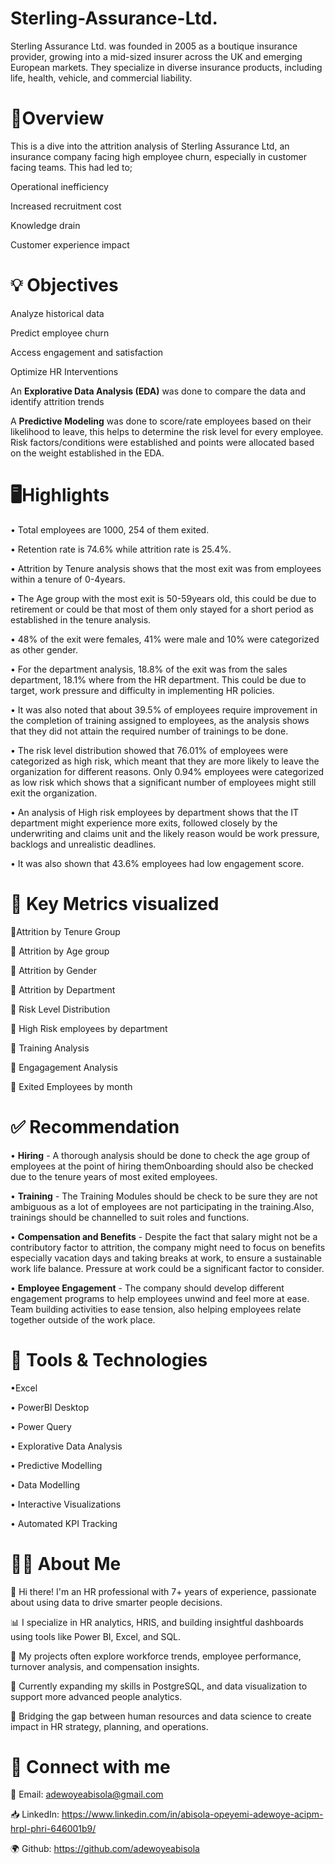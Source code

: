 # Sterling-Assurance-Ltd.
Sterling Assurance Ltd. was founded in 2005 as a boutique insurance provider, growing into a mid-sized insurer across the UK and emerging European markets. They specialize in diverse insurance products, including life, health, vehicle, and commercial liability.


# 🧿Overview
This is a dive into the attrition analysis of Sterling Assurance Ltd, an insurance company facing high employee churn, especially in customer facing teams.
This had led to;


Operational inefficiency


Increased recruitment cost


Knowledge drain


Customer experience impact

# 💡 Objectives
Analyze historical data


Predict employee churn


Access engagement and satisfaction


Optimize HR Interventions



An  **Explorative Data Analysis (EDA)** was done to compare the data and identify attrition trends


A **Predictive Modeling** was done to score/rate employees based on their likelihood to leave, this helps to determine the risk level for every employee. Risk factors/conditions were established and points were allocated based on the weight established in the EDA.

# 🖥Highlights

• Total employees are 1000, 254 of them exited.

• Retention rate is 74.6% while attrition rate is 25.4%.

• Attrition by Tenure analysis shows that the most exit was from employees within a tenure of 0-4years.

• The Age group with the most exit is 50-59years old, this could be due to retirement or could be that most of them only stayed for a short period as established in the tenure analysis.

• 48% of the exit were females, 41% were male and 10% were categorized as other gender.

• For the department analysis, 18.8% of the exit was from the sales department, 18.1% where from the HR department. This could be due to target, work pressure and difficulty in implementing HR policies.

• It was also noted that about 39.5% of employees require improvement in the completion of training assigned to employees, as the analysis shows that they did not attain the required number of trainings to be done.

• The risk level distribution showed that 76.01% of employees were categorized as high risk, which meant that they are more likely to leave the organization for different reasons. Only 0.94% employees were categorized as low risk which shows that a significant number of employees might still exit the organization.

• An analysis of High risk employees by department shows that the IT department might experience more exits, followed closely by the underwriting and claims unit and the likely reason would be work pressure, backlogs and unrealistic deadlines.

• It was also shown that 43.6% employees had low engagement score.


# 📍 Key Metrics visualized

 📌Attrition by Tenure Group
 
📌 Attrition by Age group

📌 Attrition by Gender

📌 Attrition by Department

📌 Risk Level Distribution

📌 High Risk employees by department

📌 Training Analysis

📌 Engagagement Analysis

📌 Exited Employees by month


# ✅ Recommendation


• **Hiring** - A thorough analysis should be done to check the age group of employees at the point of hiring themOnboarding should also be checked due to the tenure years of most exited employees.

• **Training** - The Training Modules should be check to be sure they are not ambiguous as a lot of employees are not participating in the training.Also, trainings should be channelled to suit roles and functions.

• **Compensation and Benefits** - Despite the fact that salary might not be a contributory factor to attrition, the company might need to focus on benefits especially vacation days and taking breaks at work, to ensure a sustainable work life balance. Pressure at work could be a significant factor to consider.

• **Employee Engagement** - The company should develop different engagement programs to help employees unwind and feel more at ease. Team building activities to ease tension, also helping employees relate together outside of the work place.


# 🛶 Tools & Technologies

•Excel

• PowerBI Desktop

• Power Query

• Explorative Data Analysis

• Predictive Modelling

• Data Modelling

• Interactive Visualizations

• Automated KPI Tracking


# 👩‍🦱 About Me

👋 Hi there! I'm an HR professional with 7+ years of experience, passionate about using data to drive smarter people decisions.

📊 I specialize in HR analytics, HRIS, and building insightful dashboards using tools like Power BI, Excel, and SQL.

🧠 My projects often explore workforce trends, employee performance, turnover analysis, and compensation insights.

🔧 Currently expanding my skills in PostgreSQL, and data visualization to support more advanced people analytics.

💼 Bridging the gap between human resources and data science to create impact in HR strategy, planning, and operations. 


# 🔗 Connect with me


📨 Email: adewoyeabisola@gmail.com

📥 LinkedIn: https://www.linkedin.com/in/abisola-opeyemi-adewoye-acipm-hrpl-phri-646001b9/

🌍 Github: https://github.com/adewoyeabisola







 
